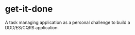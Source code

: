 # get-it-done

A task managing application as a personal challenge to build a DDD/ES/CQRS
application.

